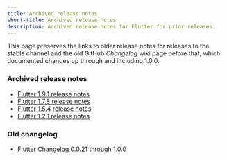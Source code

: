 ```yaml
---
title: Archived release notes
short-title: Archived release notes
description: Archived release notes for Flutter for prior releases.
---
```


This page preserves the links to older release notes for
releases to the stable channel and
the old GitHub _Changelog_ wiki page before that, 
which documented changes up through and including 1.0.0.

### Archived release notes

* [Flutter 1.9.1 release notes][1.9.1]
* [Flutter 1.7.8 release notes][1.7.8]
* [Flutter 1.5.4 release notes][1.5.4]
* [Flutter 1.2.1 release notes][1.2.1]

### Old changelog

* [Flutter Changelog 0.0.21 through 1.0.0][0.0.21]

[0.0.21]: {{site.url}}/release/release-notes/release-notes-0.0.21-1.0.0
[1.9.1]: {{site.url}}/release/release-notes/release-notes-1.9.1
[1.7.8]: {{site.url}}/release/release-notes/release-notes-1.7.8
[1.5.4]: {{site.url}}/release/release-notes/release-notes-1.5.4
[1.2.1]: {{site.url}}/release/release-notes/release-notes-1.2.1
